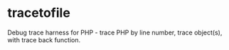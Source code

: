 # tracetofile
Debug trace harness for PHP - trace PHP by line number, trace object(s), with trace back function.
